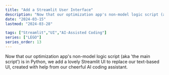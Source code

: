 ```yaml
---
title: "Add a Streamlit User Interface"
description: "Now that our optimization app's non-model logic script (aka 'the main script') is in Python, we add a lovely Streamlit UI based on our text-based UI, created with some help from our cheerful AI coding assistant."
date: "2024-03-15"
lastmod: "2024-03-28"

tags: ["Streamlit","UI","AI-Assisted Coding"]
series: ["LEGO"]
series_order: 13
---
```


Now that our optimization app's non-model logic script (aka 'the main script') is in Python, we add a lovely Streamlit UI to replace our text-based UI, created with help from our cheerful AI coding assistant.
